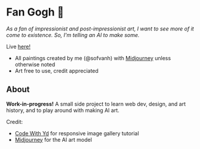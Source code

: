 # Fan Gogh 🎨
*As a fan of impressionist and post-impressionist art, I want to see more of it come to existence.
So, I'm telling an AI to make some.*

Live [here!](https://sofvanh.github.io/fan-gogh/)

- All paintings created by me (@sofvanh) with [Midjourney](https://www.midjourney.com) unless otherwise noted
- Art free to use, credit appreciated

## About

**Work-in-progress!**
A small side project to learn web dev, design, and art history, and to play around with making AI art.


Credit:
- [Code With Yd](https://www.youtube.com/watch?v=cDwa_JwuC-w) for responsive image gallery tutorial
- [Midjourney](https://www.midjourney.com) for the AI art model